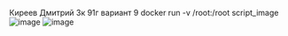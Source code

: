 Киреев Дмитрий 3к 91г вариант 9
docker run -v /root:/root script_image
![image](https://github.com/user-attachments/assets/f567574c-ebd8-4837-876b-688409dff894)
![image](https://github.com/user-attachments/assets/df7fc0e0-cf92-47f4-91ae-31a4b743217e)

